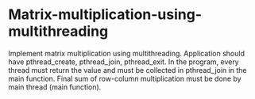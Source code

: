 # Matrix-multiplication-using-multithreading
Implement matrix multiplication using multithreading. Application should have pthread_create, pthread_join, pthread_exit. In the program, every thread must return the value and must be collected in pthread_join in the main function. Final sum of row-column multiplication must be done by main thread (main function).
